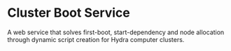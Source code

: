 Cluster Boot Service
====================

A web service that solves first-boot, start-dependency and node allocation through dynamic script
creation for Hydra computer clusters.
